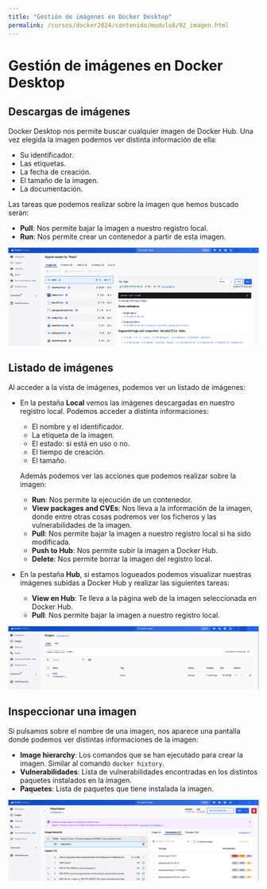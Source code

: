 ```yaml
---
title: "Gestión de imágenes en Docker Desktop"
permalink: /cursos/docker2024/contenido/modulo8/02_imagen.html
---
```

# Gestión de imágenes en Docker Desktop

## Descargas de imágenes

Docker Desktop nos permite buscar cualquier imagen de Docker Hub. Una vez elegida la imagen podemos ver distinta información de ella:

* Su identificador.
* Las etiquetas.
* La fecha de creación.
* El tamaño de la imagen.
* La documentación.

Las tareas que podemos realizar sobre la imagen que hemos buscado serán:

* **Pull**: Nos permite bajar la imagen a nuestro registro local.
* **Run**: Nos permite crear un contenedor a partir de esta imagen.

![imágenes](img/imagen1.png)

## Listado de imágenes

Al acceder a la vista de imágenes, podemos ver un listado de imágenes:

* En la pestaña **Local** vemos las imágenes descargadas en nuestro registro local. Podemos acceder a distinta informaciones:
    * El nombre y el identificador.
    * La etiqueta de la imagen.
    * El estado: si está en uso o no.
    * El tiempo de creación.
    * El tamaño.

    Además podemos ver las acciones que podemos realizar sobre la imagen:

    * **Run**: Nos permite la ejecución de un contenedor.
    * **View packages and CVEs**: Nos lleva a la información de la imagen, donde entre otras cosas podremos ver los ficheros y las vulnerabilidades de la imagen.
    * **Pull**: Nos permite bajar la imagen a nuestro registro local si ha sido modificada.
    * **Push to Hub**: Nos permite subir la imagen a Docker Hub.
    * **Delete**: Nos permite borrar la imagen del registro local.
* En la pestaña **Hub**, si estamos logueados podemos visualizar nuestras imágenes subidas a Docker Hub y realizar las siguientes tareas:
    * **View en Hub**: Te lleva a la página web de la imagen seleccionada en Docker Hub.
    * **Pull**: Nos permite bajar la imagen a nuestro registro local.

![imágenes](img/imagen2.png)

## Inspeccionar una imagen

Si pulsamos sobre el nombre de una imagen, nos aparece una pantalla donde podemos ver distintas informaciones de la imagen:

* **Image hierarchy**: Los comandos que se han ejecutado para crear la imagen. Similar al comando `docker history`.
* **Vulnerabilidades**: Lista de vulnerabilidades encontradas en los distintos paquetes instalados en la imagen.
* **Paquetes**: Lista de paquetes que tiene instalada la imagen.


![imágenes](img/imagen3.png)
